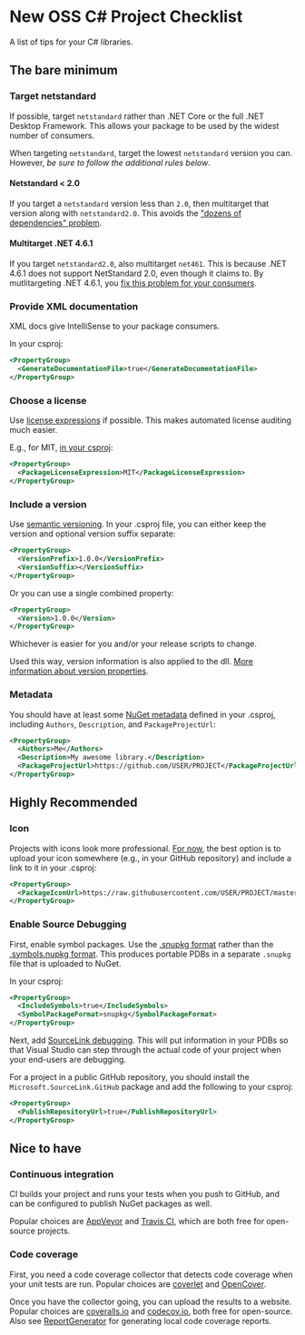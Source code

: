 # New OSS C# Project Checklist

A list of tips for your C# libraries.

## The bare minimum

### Target netstandard

If possible, target `netstandard` rather than .NET Core or the full .NET Desktop Framework. This allows your package to be used by the widest number of consumers.

When targeting `netstandard`, target the lowest `netstandard` version you can. However, _be sure to follow the additional rules below_.

#### Netstandard < 2.0

If you target a `netstandard` version less than `2.0`, then multitarget that version along with `netstandard2.0`. This avoids the ["dozens of dependencies" problem](https://docs.microsoft.com/en-us/dotnet/standard/net-standard#which-net-standard-version-to-target).

#### Multitarget .NET 4.6.1

If you target `netstandard2.0`, also multitarget `net461`. This is because .NET 4.6.1 does not support NetStandard 2.0, even though it claims to. By mutlitargeting .NET 4.6.1, you [fix this problem for your consumers](https://docs.microsoft.com/en-us/dotnet/standard/library-guidance/cross-platform-targeting#multi-targeting).

### Provide XML documentation

XML docs give IntelliSense to your package consumers.

In your csproj:

```xml
<PropertyGroup>
  <GenerateDocumentationFile>true</GenerateDocumentationFile>
</PropertyGroup>
```

### Choose a license

Use [license expressions](https://docs.microsoft.com/en-us/nuget/reference/nuspec#license) if possible. This makes automated license auditing much easier.

E.g., for MIT, [in your csproj](https://docs.microsoft.com/en-us/nuget/reference/msbuild-targets#pack-target):

```xml
<PropertyGroup>
  <PackageLicenseExpression>MIT</PackageLicenseExpression>
</PropertyGroup>
```

### Include a version

Use [semantic versioning](https://semver.org/). In your .csproj file, you can either keep the version and optional version suffix separate:

```xml
<PropertyGroup>
  <VersionPrefix>1.0.0</VersionPrefix>
  <VersionSuffix></VersionSuffix>
</PropertyGroup>
```

Or you can use a single combined property:

```xml
<PropertyGroup>
  <Version>1.0.0</Version>
</PropertyGroup>
```

Whichever is easier for you and/or your release scripts to change.

Used this way, version information is also applied to the dll. [More information about version properties](https://stackoverflow.com/a/42183301/263693).

### Metadata

You should have at least some [NuGet metadata](https://docs.microsoft.com/en-us/dotnet/core/tools/csproj#nuget-metadata-properties) defined in your .csproj, including `Authors`, `Description`, and `PackageProjectUrl`:

```xml
<PropertyGroup>
  <Authors>Me</Authors>
  <Description>My awesome library.</Description>
  <PackageProjectUrl>https://github.com/USER/PROJECT</PackageProjectUrl>
</PropertyGroup>
```

## Highly Recommended

### Icon

Projects with icons look more professional. [For now](https://github.com/NuGet/Home/issues/352), the best option is to upload your icon somewhere (e.g., in your GitHub repository) and include a link to it in your .csproj:

```xml
<PropertyGroup>
  <PackageIconUrl>https://raw.githubusercontent.com/USER/PROJECT/master/icon.png</PackageIconUrl>
</PropertyGroup>
```

### Enable Source Debugging

First, enable symbol packages. Use the [.snupkg format](https://docs.microsoft.com/en-us/nuget/create-packages/symbol-packages-snupkg) rather than the [.symbols.nupkg format](https://docs.microsoft.com/en-us/nuget/create-packages/symbol-packages). This produces portable PDBs in a separate `.snupkg` file that is uploaded to NuGet.

In your csproj:

```xml
<PropertyGroup>
  <IncludeSymbols>true</IncludeSymbols>
  <SymbolPackageFormat>snupkg</SymbolPackageFormat>
</PropertyGroup>
```

Next, add [SourceLink debugging](https://github.com/dotnet/sourcelink). This will put information in your PDBs so that Visual Studio can step through the actual code of your project when your end-users are debugging.

For a project in a public GitHub repository, you should install the `Microsoft.SourceLink.GitHub` package and add the following to your csproj:

```xml
<PropertyGroup>
  <PublishRepositoryUrl>true</PublishRepositoryUrl>
</PropertyGroup>
```

## Nice to have

### Continuous integration

CI builds your project and runs your tests when you push to GitHub, and can be configured to publish NuGet packages as well.

Popular choices are [AppVeyor](https://www.appveyor.com/) and [Travis CI](https://travis-ci.com/), which are both free for open-source projects.

### Code coverage

First, you need a code coverage collector that detects code coverage when your unit tests are run. Popular choices are [coverlet](https://github.com/tonerdo/coverlet) and [OpenCover](https://github.com/OpenCover/opencover).

Once you have the collector going, you can upload the results to a website. Popular choices are [coveralls.io](https://coveralls.io/) and [codecov.io](https://codecov.io/), both free for open-source. Also see [ReportGenerator](https://github.com/danielpalme/ReportGenerator) for generating local code coverage reports.
